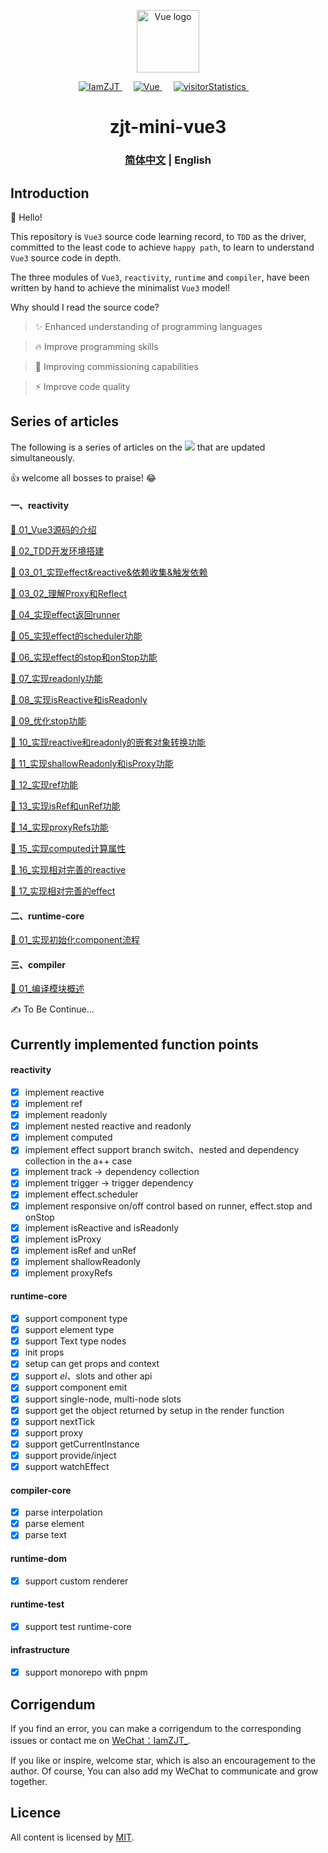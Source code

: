 <p align="center">
  <a href="https://github.com/vuejs/core">
    <img width="100" src="https://vuejs.org/images/logo.png" alt="Vue logo" />
  </a>
</p>

<p align="center">
  <a href="https://github.com/iamzjt-front-end">
    <img src="https://img.shields.io/badge/Github-iamzjt--front--end-blue" alt="IamZJT" />
  </a>&emsp;
  <a href="https://github.com/vuejs/core">
    <img src="https://img.shields.io/badge/-Vue.js-%232c3e50?style=flat-square&logo=vuedotjs" alt="Vue">
  </a>&emsp;
  <a href="https://github.com/iamzjt-front-end">
    <img src="https://komarev.com/ghpvc/?username=iamzjt-front-end&label=++visitorStatistics++&color=lightgrey" alt="visitorStatistics" />
  </a>&emsp;
</p>

<h1 align="center">
  zjt-mini-vue3
</h1>

<h3 align='center'>
  <a href='./README.md'>简体中文</a> | English
</h3>


## Introduction

🙋 Hello!

This repository is `Vue3` source code learning record, to `TDD` as the driver, committed to the least code to achieve `happy path`, to learn to understand `Vue3` source code in depth.

The three modules of `Vue3`, `reactivity`, `runtime` and `compiler`, have been written by hand to achieve the minimalist `Vue3` model!

Why should I read the source code?

> ✨ Enhanced understanding of programming languages

> 🔥 Improve programming skills

> 🚀 Improving commissioning capabilities

> ⚡️ Improve code quality


## Series of articles

The following is a series of articles on the <a href="https://juejin.cn/column/7168612212133593095"><img src="https://img.shields.io/badge/juejin-juejin column-487DF8"></a> that are updated simultaneously.

👍 welcome all bosses to praise! 😂

#### 一、reactivity

[📑 01_Vue3源码的介绍](https://juejin.cn/post/7168664872547254285)

[📑 02_TDD开发环境搭建](https://juejin.cn/post/7169351734051995678)

[📑 03_01_实现effect&reactive&依赖收集&触发依赖](https://juejin.cn/post/7170480677614256158)

[📑 03_02_理解Proxy和Reflect](https://juejin.cn/post/7171655019425431583)

[📑 04_实现effect返回runner](https://juejin.cn/post/7172683900282634254)

[📑 05_实现effect的scheduler功能](https://juejin.cn/post/7173498493334454285)

[📑 06_实现effect的stop和onStop功能](https://juejin.cn/post/7174161779264585741)

[📑 07_实现readonly功能](https://juejin.cn/post/7175279305327378490)

[📑 08_实现isReactive和isReadonly](https://juejin.cn/post/7176086344815837242)

[📑 09_优化stop功能](https://juejin.cn/post/7179866542857781285)

[📑 10_实现reactive和readonly的嵌套对象转换功能](https://juejin.cn/post/7179867852877332517)

[📑 11_实现shallowReadonly和isProxy功能](https://juejin.cn/post/7180887790899920956)

[📑 12_实现ref功能](https://juejin.cn/post/7181710097863671864)

[📑 13_实现isRef和unRef功能](https://juejin.cn/post/7182379390183931960)

[📑 14_实现proxyRefs功能](https://juejin.cn/post/7185443608827265061)

[📑 15_实现computed计算属性](https://juejin.cn/post/7189847454152392760)

[📑 16_实现相对完善的reactive](https://juejin.cn/post/7194275202212036667)

[📑 17_实现相对完善的effect](https://juejin.cn/post/7196690584286462008)


#### 二、runtime-core

[📃 01_实现初始化component流程]()


#### 三、compiler

[📰 01_编译模块概述]()

✍️ To Be Continue...


## Currently implemented function points

#### reactivity

- [x] implement reactive
- [x] implement ref
- [x] implement readonly
- [x] implement nested reactive and readonly
- [x] implement computed
- [x] implement effect support branch switch、nested and dependency collection in the a++ case
- [x] implement track -> dependency collection
- [x] implement trigger -> trigger dependency
- [x] implement effect.scheduler
- [x] implement responsive on/off control based on runner, effect.stop and onStop
- [x] implement isReactive and isReadonly
- [x] implement isProxy
- [x] implement isRef and unRef
- [x] implement shallowReadonly
- [x] implement proxyRefs

#### runtime-core

- [x] support component type
- [x] support element type
- [x] support Text type nodes
- [x] init props
- [x] setup can get props and context
- [x] support $el、$slots and other api
- [x] support component emit
- [x] support single-node, multi-node slots
- [x] support get the object returned by setup in the render function
- [x] support nextTick
- [x] support proxy
- [x] support getCurrentInstance
- [x] support provide/inject
- [x] support watchEffect

#### compiler-core
- [x] parse interpolation
- [x] parse element
- [x] parse text

#### runtime-dom
- [x] support custom renderer 

#### runtime-test
- [x] support test runtime-core

#### infrastructure
- [x] support monorepo with pnpm


## Corrigendum

If you find an error, you can make a corrigendum to the corresponding issues or contact me on <a href="https://iamzjt-1256754140.cos.ap-nanjing.myqcloud.com/images/IamZJT-WeChat.jpg">WeChat：IamZJT_</a>.

If you like or inspire, welcome star, which is also an encouragement to the author.
Of course, You can also add my WeChat to communicate and grow together.


## Licence

All content is licensed by [MIT](https://spdx.org/licenses/MIT).
